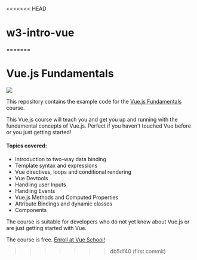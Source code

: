 <<<<<<< HEAD
# w3-intro-vue
=======
# Vue.js Fundamentals

[![](https://vueschool.s3.amazonaws.com/089f25af6e0e1f678474f10e98fdb6d0/vuejs-fundamentals.png)](https://vueschool.io/courses/vuejs-fundamentals)

This repository contains the example code for the [Vue.js Fundamentals](https://vueschool.io/courses/vuejs-fundamentals) course.

This Vue.js course will teach you and get you up and running with the fundamental concepts of Vue.js. Perfect if you haven't touched Vue before or you just getting started!

#### Topics covered:

- Introduction to two-way data binding
- Template syntax and expressions
- Vue directives, loops and conditional rendering
- Vue Devtools
- Handling user Inputs
- Handling Events
- Vue.js Methods and Computed Properties
- Attribute Bindings and dynamic classes
- Components

The course is suitable for developers who do not yet know about Vue.js or are just getting started with Vue.

The course is free. [Enroll at Vue School!](https://vueschool.io/courses/vuejs-fundamentals)
>>>>>>> db5df40 (first commit)
